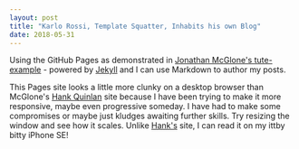 ```yaml
---
layout: post
title: "Karlo Rossi, Template Squatter, Inhabits his own Blog"
date: 2018-05-31
---
```


Using the GitHub Pages as demonstrated in [Jonathan McGlone's tute-example](https://github.com/hankquinlan/hankquinlan.github.io) - powered by [Jekyll](http://jekyllrb.com) and I can use Markdown to author my posts.  

This Pages site looks a little more clunky on a desktop browser than McGlone's [Hank Quinlan](https://hankquinlan.github.io) site because I have been trying to make it more responsive, maybe even progressive someday. I have had to make some compromises or maybe just kludges awaiting further skills. Try resizing the window and see how it scales. Unlike [Hank's](https://hankquinlan.github.io) site, I can read it on my ittby bitty iPhone SE! 
